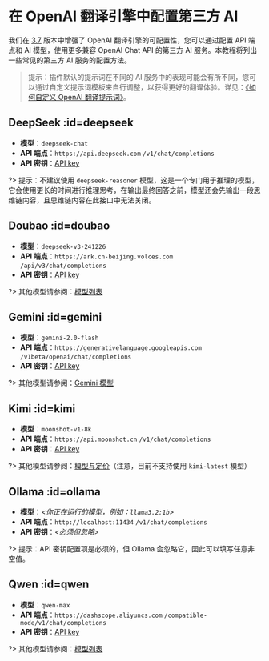 # 在 OpenAI 翻译引擎中配置第三方 AI

我们在 [3.7](#/updates/v3.7 ':ignore :target=_blank') 版本中增强了 OpenAI 翻译引擎的可配置性，您可以通过配置 API 端点和 AI 模型，使用更多兼容 OpenAI Chat API 的第三方 AI 服务。本教程将列出一些常见的第三方 AI 服务的配置方法。

> 提示：插件默认的提示词在不同的 AI 服务中的表现可能会有所不同，您可以通过自定义提示词模板来自行调整，以获得更好的翻译体验。详见：[《如何自定义 OpenAI 翻译提示词》](/tutorial/how_to_customize_translation_prompts.md)。

## DeepSeek :id=deepseek

- **模型**：`deepseek-chat`
- **API 端点**：`https://api.deepseek.com` `/v1/chat/completions`
- **API 密钥**：[API key](https://platform.deepseek.com/api_keys)

?> 提示：不建议使用 `deepseek-reasoner` 模型，这是一个专门用于推理的模型，它会使用更长的时间进行推理思考，在输出最终回答之前，模型还会先输出一段思维链内容，且思维链内容在此接口中无法关闭。

## Doubao :id=doubao

- **模型**：`deepseek-v3-241226`
- **API 端点**：`https://ark.cn-beijing.volces.com` `/api/v3/chat/completions`
- **API 密钥**：[API key](https://www.volcengine.com/docs/82379/1399008#b00dee71)

?> 其他模型请参阅：[模型列表](https://www.volcengine.com/docs/82379/1330310)

## Gemini :id=gemini

- **模型**：`gemini-2.0-flash`
- **API 端点**：`https://generativelanguage.googleapis.com` `/v1beta/openai/chat/completions`
- **API 密钥**：[API key](https://ai.google.dev/gemini-api/docs/api-key?hl=zh-cn)

?> 其他模型请参阅：[Gemini 模型](https://ai.google.dev/gemini-api/docs/models/gemini?hl=zh-cn)

## Kimi :id=kimi

- **模型**：`moonshot-v1-8k`
- **API 端点**：`https://api.moonshot.cn` `/v1/chat/completions`
- **API 密钥**：[API key](https://platform.moonshot.cn/console/api-keys)

?> 其他模型请参阅：[模型与定价](https://platform.moonshot.cn/docs/pricing/chat)（注意，目前不支持使用 `kimi-latest` 模型）

## Ollama :id=ollama

- **模型**：*\<你正在运行的模型，例如：`llama3.2:1b`>*
- **API 端点**：`http://localhost:11434` `/v1/chat/completions`
- **API 密钥**：*\<必须但忽略>*

?> 提示：API 密钥配置项是必须的，但 Ollama 会忽略它，因此可以填写任意非空值。

## Qwen :id=qwen

- **模型**：`qwen-max`
- **API 端点**：`https://dashscope.aliyuncs.com` `/compatible-mode/v1/chat/completions`
- **API 密钥**：[API key](https://help.aliyun.com/zh/model-studio/developer-reference/get-api-key#ca06817d4cqro)

?> 其他模型请参阅：[模型列表](https://help.aliyun.com/zh/model-studio/developer-reference/compatibility-of-openai-with-dashscope#7f9c78ae99pwz)
